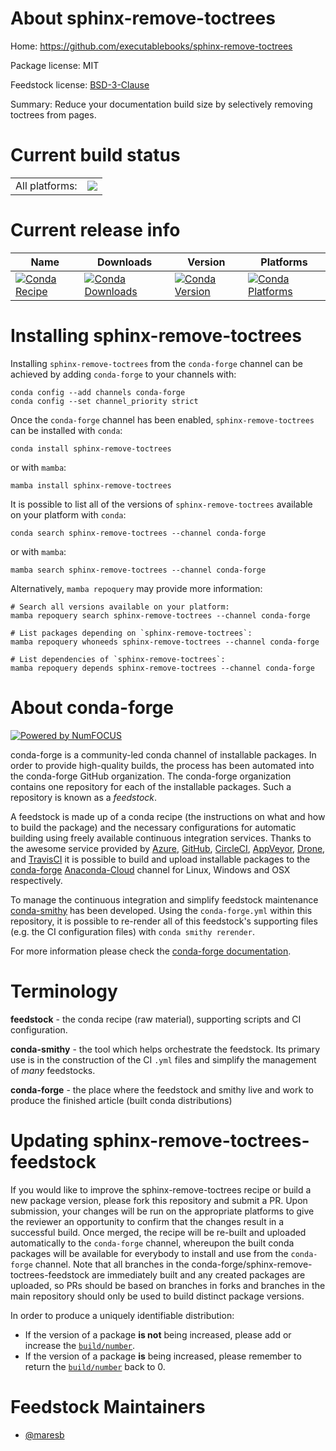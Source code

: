 About sphinx-remove-toctrees
============================

Home: https://github.com/executablebooks/sphinx-remove-toctrees

Package license: MIT

Feedstock license: [BSD-3-Clause](https://github.com/conda-forge/sphinx-remove-toctrees-feedstock/blob/main/LICENSE.txt)

Summary: Reduce your documentation build size by selectively removing toctrees from pages.

Current build status
====================


<table><tr><td>All platforms:</td>
    <td>
      <a href="https://dev.azure.com/conda-forge/feedstock-builds/_build/latest?definitionId=17152&branchName=main">
        <img src="https://dev.azure.com/conda-forge/feedstock-builds/_apis/build/status/sphinx-remove-toctrees-feedstock?branchName=main">
      </a>
    </td>
  </tr>
</table>

Current release info
====================

| Name | Downloads | Version | Platforms |
| --- | --- | --- | --- |
| [![Conda Recipe](https://img.shields.io/badge/recipe-sphinx--remove--toctrees-green.svg)](https://anaconda.org/conda-forge/sphinx-remove-toctrees) | [![Conda Downloads](https://img.shields.io/conda/dn/conda-forge/sphinx-remove-toctrees.svg)](https://anaconda.org/conda-forge/sphinx-remove-toctrees) | [![Conda Version](https://img.shields.io/conda/vn/conda-forge/sphinx-remove-toctrees.svg)](https://anaconda.org/conda-forge/sphinx-remove-toctrees) | [![Conda Platforms](https://img.shields.io/conda/pn/conda-forge/sphinx-remove-toctrees.svg)](https://anaconda.org/conda-forge/sphinx-remove-toctrees) |

Installing sphinx-remove-toctrees
=================================

Installing `sphinx-remove-toctrees` from the `conda-forge` channel can be achieved by adding `conda-forge` to your channels with:

```
conda config --add channels conda-forge
conda config --set channel_priority strict
```

Once the `conda-forge` channel has been enabled, `sphinx-remove-toctrees` can be installed with `conda`:

```
conda install sphinx-remove-toctrees
```

or with `mamba`:

```
mamba install sphinx-remove-toctrees
```

It is possible to list all of the versions of `sphinx-remove-toctrees` available on your platform with `conda`:

```
conda search sphinx-remove-toctrees --channel conda-forge
```

or with `mamba`:

```
mamba search sphinx-remove-toctrees --channel conda-forge
```

Alternatively, `mamba repoquery` may provide more information:

```
# Search all versions available on your platform:
mamba repoquery search sphinx-remove-toctrees --channel conda-forge

# List packages depending on `sphinx-remove-toctrees`:
mamba repoquery whoneeds sphinx-remove-toctrees --channel conda-forge

# List dependencies of `sphinx-remove-toctrees`:
mamba repoquery depends sphinx-remove-toctrees --channel conda-forge
```


About conda-forge
=================

[![Powered by
NumFOCUS](https://img.shields.io/badge/powered%20by-NumFOCUS-orange.svg?style=flat&colorA=E1523D&colorB=007D8A)](https://numfocus.org)

conda-forge is a community-led conda channel of installable packages.
In order to provide high-quality builds, the process has been automated into the
conda-forge GitHub organization. The conda-forge organization contains one repository
for each of the installable packages. Such a repository is known as a *feedstock*.

A feedstock is made up of a conda recipe (the instructions on what and how to build
the package) and the necessary configurations for automatic building using freely
available continuous integration services. Thanks to the awesome service provided by
[Azure](https://azure.microsoft.com/en-us/services/devops/), [GitHub](https://github.com/),
[CircleCI](https://circleci.com/), [AppVeyor](https://www.appveyor.com/),
[Drone](https://cloud.drone.io/welcome), and [TravisCI](https://travis-ci.com/)
it is possible to build and upload installable packages to the
[conda-forge](https://anaconda.org/conda-forge) [Anaconda-Cloud](https://anaconda.org/)
channel for Linux, Windows and OSX respectively.

To manage the continuous integration and simplify feedstock maintenance
[conda-smithy](https://github.com/conda-forge/conda-smithy) has been developed.
Using the ``conda-forge.yml`` within this repository, it is possible to re-render all of
this feedstock's supporting files (e.g. the CI configuration files) with ``conda smithy rerender``.

For more information please check the [conda-forge documentation](https://conda-forge.org/docs/).

Terminology
===========

**feedstock** - the conda recipe (raw material), supporting scripts and CI configuration.

**conda-smithy** - the tool which helps orchestrate the feedstock.
                   Its primary use is in the construction of the CI ``.yml`` files
                   and simplify the management of *many* feedstocks.

**conda-forge** - the place where the feedstock and smithy live and work to
                  produce the finished article (built conda distributions)


Updating sphinx-remove-toctrees-feedstock
=========================================

If you would like to improve the sphinx-remove-toctrees recipe or build a new
package version, please fork this repository and submit a PR. Upon submission,
your changes will be run on the appropriate platforms to give the reviewer an
opportunity to confirm that the changes result in a successful build. Once
merged, the recipe will be re-built and uploaded automatically to the
`conda-forge` channel, whereupon the built conda packages will be available for
everybody to install and use from the `conda-forge` channel.
Note that all branches in the conda-forge/sphinx-remove-toctrees-feedstock are
immediately built and any created packages are uploaded, so PRs should be based
on branches in forks and branches in the main repository should only be used to
build distinct package versions.

In order to produce a uniquely identifiable distribution:
 * If the version of a package **is not** being increased, please add or increase
   the [``build/number``](https://docs.conda.io/projects/conda-build/en/latest/resources/define-metadata.html#build-number-and-string).
 * If the version of a package **is** being increased, please remember to return
   the [``build/number``](https://docs.conda.io/projects/conda-build/en/latest/resources/define-metadata.html#build-number-and-string)
   back to 0.

Feedstock Maintainers
=====================

* [@maresb](https://github.com/maresb/)

